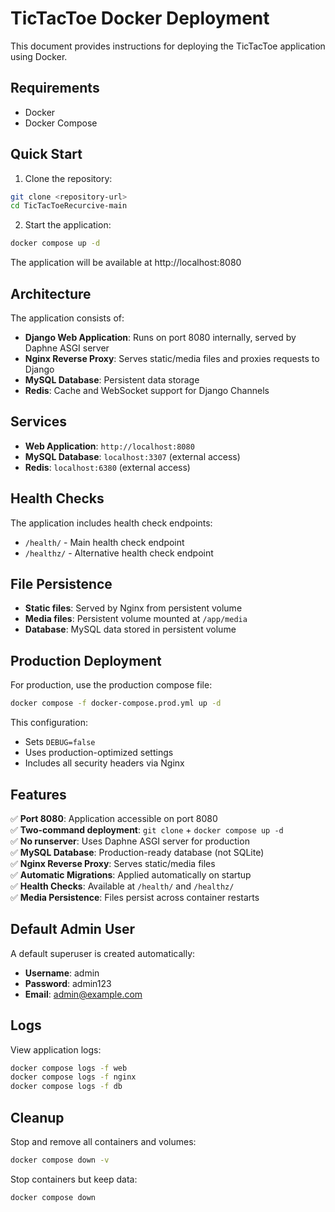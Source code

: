 # TicTacToe Docker Deployment

This document provides instructions for deploying the TicTacToe application using Docker.

## Requirements

- Docker
- Docker Compose

## Quick Start

1. Clone the repository:
```bash
git clone <repository-url>
cd TicTacToeRecurcive-main
```

2. Start the application:
```bash
docker compose up -d
```

The application will be available at http://localhost:8080

## Architecture

The application consists of:

- **Django Web Application**: Runs on port 8080 internally, served by Daphne ASGI server
- **Nginx Reverse Proxy**: Serves static/media files and proxies requests to Django
- **MySQL Database**: Persistent data storage
- **Redis**: Cache and WebSocket support for Django Channels

## Services

- **Web Application**: `http://localhost:8080`
- **MySQL Database**: `localhost:3307` (external access)
- **Redis**: `localhost:6380` (external access)

## Health Checks

The application includes health check endpoints:
- `/health/` - Main health check endpoint
- `/healthz/` - Alternative health check endpoint

## File Persistence

- **Static files**: Served by Nginx from persistent volume
- **Media files**: Persistent volume mounted at `/app/media`
- **Database**: MySQL data stored in persistent volume

## Production Deployment

For production, use the production compose file:

```bash
docker compose -f docker-compose.prod.yml up -d
```

This configuration:
- Sets `DEBUG=false`
- Uses production-optimized settings
- Includes all security headers via Nginx

## Features

✅ **Port 8080**: Application accessible on port 8080  
✅ **Two-command deployment**: `git clone` + `docker compose up -d`  
✅ **No runserver**: Uses Daphne ASGI server for production  
✅ **MySQL Database**: Production-ready database (not SQLite)  
✅ **Nginx Reverse Proxy**: Serves static/media files  
✅ **Automatic Migrations**: Applied automatically on startup  
✅ **Health Checks**: Available at `/health/` and `/healthz/`  
✅ **Media Persistence**: Files persist across container restarts  

## Default Admin User

A default superuser is created automatically:
- **Username**: admin
- **Password**: admin123
- **Email**: admin@example.com

## Logs

View application logs:
```bash
docker compose logs -f web
docker compose logs -f nginx
docker compose logs -f db
```

## Cleanup

Stop and remove all containers and volumes:
```bash
docker compose down -v
```

Stop containers but keep data:
```bash
docker compose down
```
